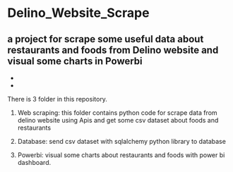 # Delino_Website_Scrape
a project for scrape some useful data about restaurants and foods from Delino website and visual some charts in Powerbi
-
-
-
There is 3 folder in this repository.

1. Web scraping: this folder contains python code for scrape data from delino website using Apis and get some csv dataset about foods and restaurants

2. Database: send csv dataset with sqlalchemy python library to database

3. Powerbi: visual some charts about restaurants and foods with power bi dashboard.
